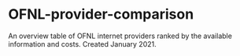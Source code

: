 # OFNL-provider-comparison
An overview table of OFNL internet providers ranked by the available information and costs. Created January 2021.
